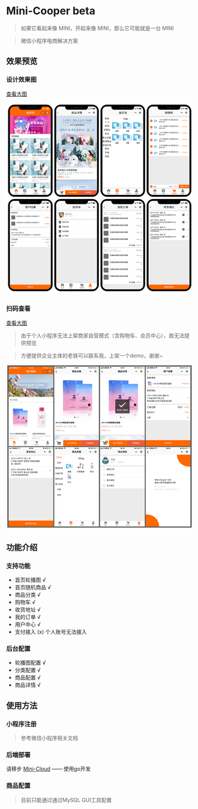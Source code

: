 # Mini-Cooper beta

> 如果它看起来像 MINI，开起来像 MINI，那么它可能就是一台 MINI

> 微信小程序电商解决方案

## 效果预览

### 设计效果图 

[查看大图](./design)

![design-preview](./assets/design-preview.png)

### 扫码查看

[查看大图](./preview)

> 由于个人小程序无法上架商家自营模式（含购物车、会员中心），故无法提供预览

> 方便提供企业主体的老铁可以联系我，上架一个demo，谢谢~

![design-preview](./assets/phone-preview.png)

## 功能介绍

### 支持功能

- 首页轮播图 √
- 首页随机商品 √
- 商品分类 √
- 购物车 √
- 收货地址 √
- 我的订单 √
- 用户中心 √
- 支付接入 (x) 个人账号无法接入

### 后台配置

- 轮播图配置 √
- 分类配置 √
- 商品配置 √
- 商品详情 √

## 使用方法

### 小程序注册

> 参考微信小程序相关文档

### 后端部署

请移步 [Mini-Cloud](https://github.com/colinlet/Mini-Cloud) —— 使用go开发

### 商品配置

> 目前只能通过通过MySQL GUI工具配置